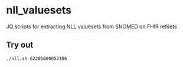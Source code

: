 # nll_valuesets
JQ scripts for extracting NLL valuesets from SNOMED on FHIR refsets

## Try out
```
./nll.sh 62201000052106
```
